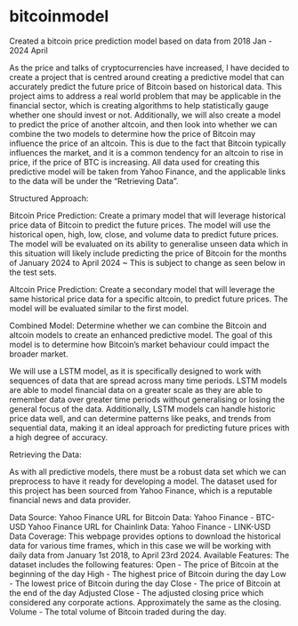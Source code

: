 # bitcoinmodel
Created a bitcoin price prediction model based on data from 2018 Jan - 2024 April

As the price and talks of cryptocurrencies have increased, I have decided to create a project that is centred around creating a predictive model that can accurately predict the future price of Bitcoin based on historical data. This project aims to address a real world problem that may be applicable in the financial sector, which is creating algorithms to help statistically gauge whether one should invest or not. Additionally, we will also create a model to predict the price of another altcoin, and then look into whether we can combine the two models to determine how the price of Bitcoin may influence the price of an altcoin. This is due to the fact that Bitcoin typically influences the market, and it is a common tendency for an altcoin to rise in price, if the price of BTC is increasing. All data used for creating this predictive model will be taken from Yahoo Finance, and the applicable links to the data will be under the “Retrieving Data”.


Structured Approach:

Bitcoin Price Prediction:
Create a primary model that will leverage historical price data of Bitcoin to predict the future prices. The model will use the historical open, high, low, close, and volume data to predict future prices.
The model will be evaluated on its ability to generalise unseen data which in this situation will likely include predicting the price of Bitcoin for the months of January 2024 to April 2024 ~ This is subject to change as seen below in the test sets.

Altcoin Price Prediction:
Create a secondary model that will leverage the same historical price data for a specific altcoin, to predict future prices.
The model will be evaluated similar to the first model.

Combined Model:
Determine whether we can combine the Bitcoin and altcoin models to create an enhanced predictive model. The goal of this model is to determine how Bitcoin’s market behaviour could impact the broader market.


We will use a LSTM model, as it is specifically designed to work with sequences of data that are spread across many time periods. LSTM models are able to model financial data on a greater scale as they are able to remember data over greater time periods without generalising or losing the general focus of the data. Additionally, LSTM models can handle historic price data well, and can determine patterns like peaks, and trends from sequential data, making it an ideal approach for predicting future prices with a high degree of accuracy.


Retrieving the Data:

As with all predictive models, there must be a robust data set which we can preprocess to have it ready for developing a model. The dataset used for this project has been sourced from Yahoo Finance, which is a reputable financial news and data provider. 

Data Source:
Yahoo Finance URL for Bitcoin Data: Yahoo Finance - BTC-USD
Yahoo Finance URL for Chainlink Data: Yahoo Finance - LINK-USD
Data Coverage:  This webpage provides options to download the historical data for various time frames, which in this case we will be working with daily data from January 1st 2018, to April 23rd 2024. 
Available Features: The dataset includes the following features:
Open - The price of Bitcoin at the beginning of the day
High - The highest price of Bitcoin during the day
Low - The lowest price of Bitcoin during the day
Close - The price of Bitcoin at the end of the day
Adjusted Close - The adjusted closing price which considered any corporate actions. Approximately the same as the closing.
Volume - The total volume of Bitcoin traded during the day.
